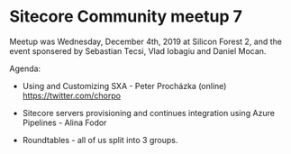 # Sitecore Community meetup 7

Meetup was Wednesday, December 4th, 2019 at Silicon Forest 2, and the event sponsered by Sebastian Tecsi, Vlad Iobagiu and Daniel Mocan.

Agenda:

 - Using and Customizing SXA - Peter Procházka (online) https://twitter.com/chorpo

 - Sitecore servers provisioning and continues integration using Azure Pipelines - Alina Fodor

 - Roundtables - all of us split into 3 groups.
